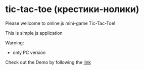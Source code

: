 # tic-tac-toe (крестики-нолики)

Please wellcome to online js mini-game Tic-Tac-Toe!

This is simple js application

Warning:
- only PC version

Check out the Demo by following the [link](https://hustle2live.github.io/tic-tac-toe/)
